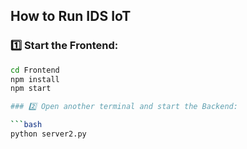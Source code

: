 ## How to Run IDS IoT

### 1️⃣ Start the Frontend:

```bash
cd Frontend
npm install
npm start

### 2️⃣ Open another terminal and start the Backend:

```bash
python server2.py
